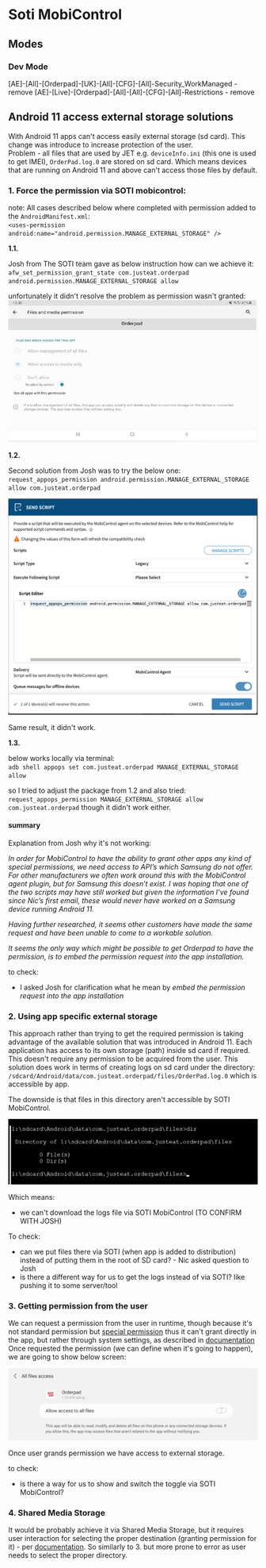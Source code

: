 # Soti MobiControl

## Modes

### Dev Mode
[AE]-[All]-[Orderpad]-[UK]-[All]-[CFG]-[All]-Security_WorkManaged  - remove
[AE]-[Live]-[Orderpad]-[All]-[All]-[CFG]-[All]-Restrictions - remove

## Android 11 access external storage solutions

With Android 11 apps can't access easily external storage (sd card).
This change was introduce to increase protection of the user. <br>
Problem - all files that are used by JET e.g. `deviceInfo.ini` (this one is used to get IMEI), `OrderPad.log.0` are
stored on sd card.
Which means devices that are running on Android 11 and above can't access those files by default.

### 1. Force the permission via SOTI mobicontrol:

note: All cases described below where completed with permission added to the `AndroidManifest.xml`: <br>
`<uses-permission android:name="android.permission.MANAGE_EXTERNAL_STORAGE" />`

**1.1.**

Josh from The SOTI team gave as below instruction how can we achieve it:<br>
`afw_set_permission_grant_state com.justeat.orderpad android.permission.MANAGE_EXTERNAL_STORAGE allow`

unfortunately it didn't resolve the problem as permission wasn't granted:<br>
![first_try.png](first_try.png)

**1.2.**

Second solution from Josh was to try the below one:<br>
`request_appops_permission android.permission.MANAGE_EXTERNAL_STORAGE allow com.justeat.orderpad`

![script_usage.png](script_usage.png)

Same result, it didn't work.

**1.3.**

below works locally via terminal: <br>
`adb shell appops set com.justeat.orderpad MANAGE_EXTERNAL_STORAGE allow`

so I tried to adjust the package from 1.2 and also tried: <br>
`request_appops_permission MANAGE_EXTERNAL_STORAGE allow com.justeat.orderpad`
though it didn't work either.

#### summary

Explanation from Josh why it's not working:

_In order for MobiControl to have the ability to grant other apps any kind of special permissions, we need access to
API’s which Samsung do not offer. For other manufacturers we often work around this with the MobiControl agent plugin,
but for Samsung this doesn’t exist. I was hoping that one of the two scripts may have still worked but given the
information I’ve found since Nic’s first email, these would never have worked on a Samsung device running Android 11._

_Having further researched, it seems other customers have made the same request and have been unable to come to a
workable solution._

_It seems the only way which might be possible to get Orderpad to have the permission, is to embed the permission
request into the app installation._

to check:

- I asked Josh for clarification what he mean by _embed the permission request into the app installation_

### 2. Using app specific external storage

This approach rather than trying to get the required permission is taking advantage of the available solution that was
introduced in Android 11.
Each application has access to its own storage (path) inside sd card if required. This doesn't require any permission to
be acquired from the user.
This solution does work in terms of creating logs on sd card under the directory:
`/sdcard/Android/data/com.justeat.orderpad/files/OrderPad.log.0` which is accessible by app.

The downside is that files in this directory aren't accessible by SOTI MobiControl.

![soti_not_accessible_storage.png](soti_not_accessible_storage.png)

Which means:

- we can't download the logs file via SOTI MobiControl (TO CONFIRM WITH JOSH)

To check:

- can we put files there via SOTI (when app is added to distribution) instead of putting them in the root of SD card? -
  Nic asked question to Josh
- is there a different way for us to get the logs instead of via SOTI? like pushing it to some server/tool

### 3. Getting permission from the user

We can request a permission from the user in runtime, though because it's not standard permission but [special
permission](https://developer.android.com/guide/topics/permissions/overview#special) thus it can't grant directly in the
app, but rather through system settings, as described
in [documentation](https://developer.android.com/training/permissions/requesting-special) <br>
Once requested the permission (we can define when it's going to happen), we are going to show below screen:

![user_permission_request.png](user_permission_request.png)

Once user grands permission we have access to external storage.

to check:

- is there a way for us to show and switch the toggle via SOTI MobiControl?

### 4. Shared Media Storage

It would be probably achieve it via Shared Media Storage, but it requires user interaction for selecting the proper
destination (granting permission for it) - per [documentation](https://developer.android.com/training/data-storage/shared/documents-files#grant-access-directory).
So similarly to 3. but more prone to error as user needs to select the proper directory.
